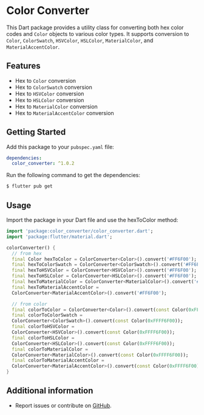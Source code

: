 # Color Converter
This Dart package provides a utility class for converting both hex color codes and `Color` objects to various color types. It supports conversion to `Color`, `ColorSwatch`, `HSVColor`, `HSLColor`, `MaterialColor`, and `MaterialAccentColor`.

## Features

- Hex to `Color` conversion
- Hex to `ColorSwatch` conversion
- Hex to `HSVColor` conversion
- Hex to `HSLColor` conversion
- Hex to `MaterialColor` conversion
- Hex to `MaterialAccentColor` conversion

## Getting Started

Add this package to your `pubspec.yaml` file:

```yaml
dependencies:
  color_converter: ^1.0.2
```
Run the following command to get the dependencies: 
```bash
$ flutter pub get
```

## Usage

Import the package in your Dart file and use the hexToColor method:

```dart
import 'package:color_converter/color_converter.dart';
import 'package:flutter/material.dart';

colorConverter() {
  // from hex
  final Color hexToColor = ColorConverter<Color>().convert('#FF6F00');
  final hexToColorSwatch = ColorConverter<ColorSwatch>().convert('#FF6F00');
  final hexToHSVColor = ColorConverter<HSVColor>().convert('#FF6F00');
  final hexToHSLColor = ColorConverter<HSLColor>().convert('#FF6F00');
  final hexToMaterialColor = ColorConverter<MaterialColor>().convert('#FF6F00');
  final hexToMaterialAccentColor =
  ColorConverter<MaterialAccentColor>().convert('#FF6F00');

  // from color
  final colorToColor = ColorConverter<Color>().convert(const Color(0xFFFF6F00));
  final colorToColorSwatch =
  ColorConverter<ColorSwatch>().convert(const Color(0xFFFF6F00));
  final colorToHSVColor =
  ColorConverter<HSVColor>().convert(const Color(0xFFFF6F00));
  final colorToHSLColor =
  ColorConverter<HSLColor>().convert(const Color(0xFFFF6F00));
  final colorToMaterialColor =
  ColorConverter<MaterialColor>().convert(const Color(0xFFFF6F00));
  final colorToMaterialAccentColor =
  ColorConverter<MaterialAccentColor>().convert(const Color(0xFFFF6F00));
}
```

## Additional information

- Report issues or contribute on [GitHub](https://github.com/abdullahbokl/color_converter).
